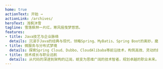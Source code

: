 ```yaml
---
home: true
actionText: 开始 →
actionLink: /archives/
heroText: 浅枫沐雪
tagline: 雪落枫林一片红，寒风摇曳梦悠悠。
features:
- title: Java技艺与企业脉络
  details: 沉浸于Java的经典与现代，领略Spring、MyBatis、Spring Boot的奥妙，磨砺开发与面试的锋芒。
- title: 微服务与分布式梦境
  details: 探索Spring Cloud、Dubbo、CloudAlibaba等前沿技术，构筑高效、灵动的数字世界。
- title: 技术成长与职业远航
  details: 从代码的深邃到架构的辽阔，蜕变为思维广阔的技术智者，规划卓越的职业未来。
---
```



